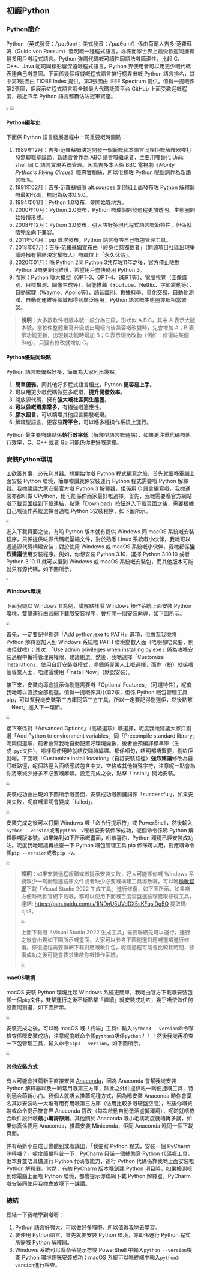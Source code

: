 ##  初識Python

### Python簡介

Python（英式發音：/ˈpaɪθən/；美式發音：/ˈpaɪθɑːn/）係由荷蘭人吉多·范羅蘇姆（Guido von Rossum）發明嘅一種程式語言，亦係而家世界上最受歡迎同擁有最多用戶嘅程式語言。Python 強調代碼嘅可讀性同語法嘅簡潔性，比起 C、C++、Java 呢啲同樣影響深遠嘅程式語言，Python 畀使用者可以用更少嘅代碼表達自己嘅意圖。下面係幾個權威嘅程式語言排行榜畀出嘅 Python 語言排名，其中第1張圖由 TIOBE Index 提供，第3張圖由 IEEE Spectrum 提供。值得一提嘅係第2張圖，佢展示咗程式語言喺全球最大代碼託管平台 GitHub 上面受歡迎嘅程度，最近四年 Python 語言都霸佔咗冠軍寶座。

<img src="res/day01/tiobe_index.png" style="zoom:40%;">

<img src="res/day01/github_pypl_and_ieee_spectrum.png" style="zoom:60%;">

#### Python編年史

下面係 Python 語言發展過程中一啲重要嘅時間點：

1. 1989年12月：吉多·范羅蘇姆決定開發一個新嘅腳本語言同埋佢嘅解釋器嚟打發無聊嘅聖誕節，新語言會作為 ABC 語言嘅繼承者，主要用嚟替代 Unix shell 同 C 語言實現系統管理。因為吉多本人係 BBC 電視劇《*Monty Python's Flying Circus*》嘅忠實粉絲，所以佢揀咗 Python 呢個詞作為新語言嘅名。
2. 1991年02月：吉多·范羅蘇姆喺 alt.sources 新聞組上面發布咗 Python 解釋器嘅最初代碼，標記為版本0.9.0。
3. 1994年01月：Python 1.0發布，夢開始嘅地方。
4. 2000年10月：Python 2.0發布，Python 嘅成個開發過程更加透明，生態圈開始慢慢形成。
5. 2008年12月：Python 3.0發布，引入咗好多現代程式語言嘅新特性，但係就唔完全向下兼容。
6. 2011年04月：pip 首次發布，Python 語言有咗自己嘅包管理工具。
7. 2018年07月：吉多·范羅蘇姆宣布由「終身仁慈獨裁者」（開源項目社區出現爭議時擁有最終決定權嘅人）嘅職位上「永久休假」。
8. 2020年01月：喺 Python 2同 Python 3共存咗11年之後，官方停止咗對 Python 2嘅更新同維護，希望用戶盡快轉用 Python 3。
9. 而家：Python 喺大模型（GPT-3、GPT-4、BERT等）、電腦視覺（圖像識別、目標檢測、圖像生成等）、智能推薦（YouTube、Netflix、字節跳動等）、自動駕駛（Waymo、Apollo等）、語音識別、數據科學、量化交易、自動化測試、自動化運維等領域都得到廣泛應用，Python 語言嘅生態圈亦都相當繁榮。

> **說明**：大多數軟件嘅版本號一般分為三段，形狀似 A.B.C，其中 A 表示大版本號，當軟件整體重寫升級或出現唔向後兼容嘅改變時，先會增加 A；B 表示功能更新，出現新功能時增加 B；C 表示細微改動（例如：修復咗某個 Bug），只要有修改就增加 C。

#### Python優點同缺點

Python 語言嘅優點好多，簡單為大家列出幾點。

1. **簡單優雅**，同其他好多程式語言相比，Python **更容易上手**。
2. 可以用更少嘅代碼做更多嘅嘢，**提升開發效率**。
3. 開放源代碼，擁有**強大嘅社區同生態圈**。
4. **可以做嘅嘢非常多**，有極強嘅適應性。
5. **膠水語言**，可以黐埋其他語言開發嘅嘢。
6. 解釋型語言，更容易**跨平台**，可以喺多種操作系統上運行。

Python 最主要嘅缺點係**執行效率低**（解釋型語言嘅通病），如果更注重代碼嘅執行效率，C、C++ 或者 Go 可能係你更好嘅選擇。

### 安裝Python環境

工欲善其事，必先利其器。想開始你嘅 Python 程式編寫之旅，首先就要喺電腦上面安裝 Python 環境，簡單嚟講就係安裝運行 Python 程式需要嘅 Python 解釋器。我哋建議大家安裝官方嘅 Python 3 解釋器，佢係用 C 語言編寫嘅，我哋通常亦都叫做 CPython，佢可能係你而家最好嘅選擇。首先，我哋需要喺官方網站嘅[下載頁面](https://www.python.org/downloads/)搵到下載連結，點擊「Download」按鈕進入下載頁面之後，需要根據自己嘅操作系統選擇合適嘅 Python 3安裝程序，如下圖所示。

<img src="res/day01/python_download_page_1.png" style="zoom:40%;">

進入下載頁面之後，有啲 Python 版本就冇提供 Windows 同 macOS 系統嘅安裝程序，只係提供咗源代碼嘅壓縮文件，對於熟悉 Linux 系統嘅小伙伴，我哋可以通過源代碼構建安裝；對於使用 Windows 或 macOS 系統嘅小伙伴，我哋都係**強烈建議**使用安裝程序。例如，你想安裝 Python 3.10，選擇 Python 3.10.10 或者 Python 3.10.11 就可以搵到 Windows 或 macOS 系統嘅安裝包，而其他版本可能就只有源代碼，如下圖所示。

<img src="res/day01/python_download_page_2.png" style="zoom:36%;">

#### Windows環境

下面我哋以 Windows 11為例，講解點樣喺 Windows 操作系統上面安裝 Python 環境。雙擊運行由官網下載嘅安裝程序，會打開一個安裝向導，如下圖所示。

<img src="res/day01/install_python_1.png" style="zoom:50%;">

首先，一定要記得剔選「Add python.exe to PATH」選項，佢會幫我哋將 Python 解釋器加入到 Windows 系統嘅 PATH 環境變數入面（唔明都唔緊要，剔咗佢就啱）；其次，「Use admin privileges when installing py.exe」係為咗喺安裝過程中獲得管理員權限，建議剔選。然後，我哋選擇「Customize Installation」，使用自訂安裝嘅模式，呢個係專業人士嘅選擇，而你（扮）就係嗰個專業人士，唔建議使用「Install Now」（默認安裝）。

接下來，安裝向導會提示你剔選需要嘅「Optional Features」（可選特性），呢度我哋可以直接全部剔選。值得一提嘅係其中第2項，佢係 Python 嘅包管理工具 pip，可以幫我哋安裝第三方庫同第三方工具，所以一定要記得剔選佢，然後點擊「Next」進入下一環節。

<img src="res/day01/install_python_2.png" style="zoom:50%;">

接下來係對「Advanced Options」（高級選項）嘅選擇，呢度我哋建議大家只剔選「Add Python to environment variables」同「Precompile standard library」呢兩個選項，前者會幫我哋自動配置好環境變數，後者會預編譯標準庫（生成`.pyc`文件），咁樣喺使用時就唔使臨時編譯。都係嗰句，唔明都唔緊要，剔咗佢就啱。下面嘅「Customize install location」（自訂安裝路徑）**強烈建議**修改為自訂嘅路徑，呢個路徑入面唔應該包含中文、空格或其他特殊字符，注意呢一點會為你將來減少好多不必要嘅麻煩。設定完成之後，點擊「Install」開始安裝。

<img src="res/day01/install_python_3.png" style="zoom:50%;">

安裝成功會出現如下圖所示嘅畫面，安裝成功嘅關鍵詞係「successful」，如果安裝失敗，呢度嘅單詞會變成「failed」。

<img src="res/day01/install_python_4.png" style="zoom:50%;">

安裝完成之後可以打開 Windows 嘅「命令行提示符」或 PowerShell，然後輸入`python --version`或者`python -V`嚟檢查安裝係咪成功，呢個命令係睇 Python 解釋器嘅版本號。如果睇到如下所示嘅畫面，咁恭喜你，Python 環境已經安裝成功咗。呢度我哋建議再檢查一下 Python 嘅包管理工具 pip 係咪可以用，對應嘅命令係`pip --version`或者`pip -V`。

<img src="res/day01/install_python_5.png" style="zoom:50%;">

> **說明**：如果安裝過程報錯或者提示安裝失敗，好大可能係你嘅 Windows 系統缺少一啲動態連結庫文件或者缺少必要嘅構建工具導致嘅。可以喺[微軟官網](https://visualstudio.microsoft.com/zh-hans/downloads/)下載「Visual Studio 2022 生成工具」進行修復，如下圖所示。如果唔方便喺微軟官網下載嘅，都可以使用下面嘅百度雲盤連結嚟獲取修復工具，連結: https://pan.baidu.com/s/1iNDnU5UVdDX5sKFqsiDg5Q 提取碼: cjs3。
>
> <img src="res/day01/vs_build_tools_download.png" style="zoom:50%;">
>
> 上面下載嘅「Visual Studio 2022 生成工具」需要聯網先可以運行，運行之後會出現如下圖所示嘅畫面，大家可以參考下圖剔選對應嘅選項進行修復。修復過程需要聯網下載對應嘅軟件包，呢個過程可能會比較耗時間，修復成功之後可能會要求重啟你嘅操作系統。
>
> <img src="res/day01/vs_build_tools_install.png" style="zoom:50%;">

#### macOS環境

macOS 安裝 Python 環境比起 Windows 系統更簡單，我哋由官方下載嘅安裝包係一個`pkg`文件，雙擊運行之後不斷點擊「繼續」就安裝成功咗，幾乎唔使做任何設置同剔選，如下圖所示。

<img src="res/day01/install_python_6.png" style="zoom:50%;">

安裝完成之後，可以喺 macOS 嘅「終端」工具中輸入`python3 --version`命令嚟檢查係咪安裝成功，注意呢度嘅命令係`python3`唔係`python`！！！然後我哋再檢查一下包管理工具，輸入命令`pip3 --version`，如下圖所示。

<img src="res/day01/install_python_7.png" style="zoom:50%;">

#### 其他安裝方式

有人可能會推薦新手直接安裝 [Anaconda](https://www.anaconda.com/download/success)，因為 Anaconda 會幫我哋安裝 Python 解釋器以及一啲常用嘅第三方庫，除此之外仲提供咗一啲便捷嘅工具，特別適合萌新小白。我個人就唔太推薦呢種方式，因為喺安裝 Anaconda 時你會莫名其妙安裝咗一大堆有用冇用嘅第三方庫（佔用比較多嘅硬盤空間），然後你嘅終端或命令提示符會畀 Anaconda 篡改（每次啟動自動激活虛擬環境），呢啲就唔符合軟件設計嘅**最小驚訝原則**。其他關於 Anaconda 嘅小毛病呢度就唔再多講，如果你真係要用 Anaconda，推薦安裝 Miniconda，佢同 Anaconda 喺同一個下載頁面。

仲有萌新小白成日會聽到或者講出，「我要寫 Python 程式，安裝一個 PyCharm 咪得囉？」呢度簡單科普一下，PyCharm 只係一個輔助寫 Python 代碼嘅工具，佢本身並唔具備運行 Python 代碼嘅能力，運行 Python 代碼係靠我哋上面安裝嘅 Python 解釋器。當然，有啲 PyCharm 版本喺創建 Python 項目時，如果檢測唔到你電腦上面嘅 Python 環境，都會提示你聯網下載 Python 解釋器。PyCharm 嘅安裝同使用我哋會放喺下一課講。

### 總結

總結一下我哋學到嘅嘢：

1. Python 語言好強大，可以做好多嘅嘢，所以值得我哋去學習。
2. 要使用 Python語言，首先就要安裝 Python 環境，亦即係運行 Python 程式所需嘅 Python 解釋器。
3. Windows 系統可以喺命令提示符或 PowerShell 中輸入`python --version`檢查 Python 環境係咪安裝成功；macOS 系統可以喺終端中輸入`python3 --version`進行檢查。
